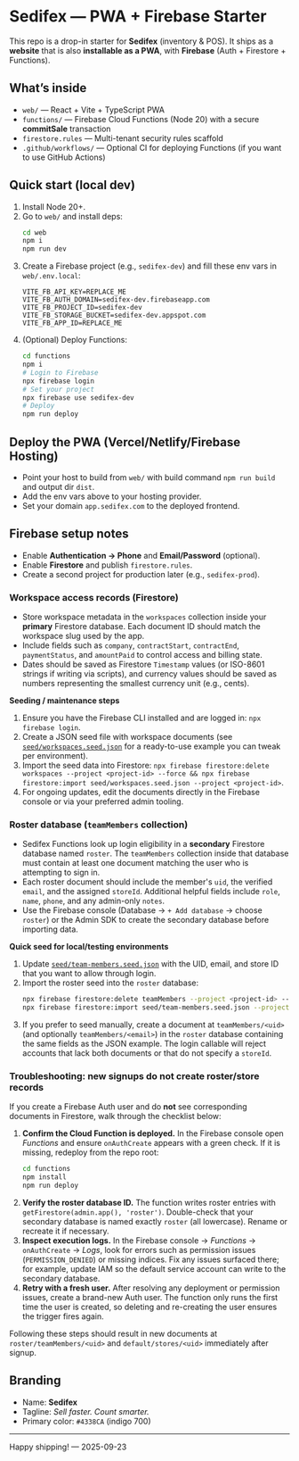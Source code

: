 # Sedifex — PWA + Firebase Starter

This repo is a drop-in starter for **Sedifex** (inventory & POS). It ships as a **website** that is also **installable as a PWA**, with **Firebase** (Auth + Firestore + Functions).

## What’s inside
- `web/` — React + Vite + TypeScript PWA
- `functions/` — Firebase Cloud Functions (Node 20) with a secure **commitSale** transaction
- `firestore.rules` — Multi-tenant security rules scaffold
- `.github/workflows/` — Optional CI for deploying Functions (if you want to use GitHub Actions)

## Quick start (local dev)
1) Install Node 20+.
2) Go to `web/` and install deps:
   ```bash
   cd web
   npm i
   npm run dev
   ```
3) Create a Firebase project (e.g., `sedifex-dev`) and fill these env vars in `web/.env.local`:
   ```env
   VITE_FB_API_KEY=REPLACE_ME
   VITE_FB_AUTH_DOMAIN=sedifex-dev.firebaseapp.com
   VITE_FB_PROJECT_ID=sedifex-dev
   VITE_FB_STORAGE_BUCKET=sedifex-dev.appspot.com
   VITE_FB_APP_ID=REPLACE_ME
   ```
4) (Optional) Deploy Functions:
   ```bash
   cd functions
   npm i
   # Login to Firebase
   npx firebase login
   # Set your project
   npx firebase use sedifex-dev
   # Deploy
   npm run deploy
   ```

## Deploy the PWA (Vercel/Netlify/Firebase Hosting)
- Point your host to build from `web/` with build command `npm run build` and output dir `dist`.
- Add the env vars above to your hosting provider.
- Set your domain `app.sedifex.com` to the deployed frontend.

## Firebase setup notes
- Enable **Authentication → Phone** and **Email/Password** (optional).
- Enable **Firestore** and publish `firestore.rules`.
- Create a second project for production later (e.g., `sedifex-prod`).

### Workspace access records (Firestore)
- Store workspace metadata in the `workspaces` collection inside your **primary** Firestore database. Each document ID should match the workspace slug used by the app.
- Include fields such as `company`, `contractStart`, `contractEnd`, `paymentStatus`, and `amountPaid` to control access and billing state.
- Dates should be saved as Firestore `Timestamp` values (or ISO-8601 strings if writing via scripts), and currency values should be saved as numbers representing the smallest currency unit (e.g., cents).

**Seeding / maintenance steps**
1. Ensure you have the Firebase CLI installed and are logged in: `npx firebase login`.
2. Create a JSON seed file with workspace documents (see [`seed/workspaces.seed.json`](seed/workspaces.seed.json) for a ready-to-use example you can tweak per environment).
3. Import the seed data into Firestore: `npx firebase firestore:delete workspaces --project <project-id> --force && npx firebase firestore:import seed/workspaces.seed.json --project <project-id>`.
4. For ongoing updates, edit the documents directly in the Firebase console or via your preferred admin tooling.

### Roster database (`teamMembers` collection)
- Sedifex Functions look up login eligibility in a **secondary** Firestore database named `roster`. The `teamMembers` collection inside that database must contain at least one document matching the user who is attempting to sign in.
- Each roster document should include the member's `uid`, the verified `email`, and the assigned `storeId`. Additional helpful fields include `role`, `name`, `phone`, and any admin-only `notes`.
- Use the Firebase console (Database → `+ Add database` → choose `roster`) or the Admin SDK to create the secondary database before importing data.

**Quick seed for local/testing environments**
1. Update [`seed/team-members.seed.json`](seed/team-members.seed.json) with the UID, email, and store ID that you want to allow through login.
2. Import the roster seed into the `roster` database:
   ```bash
   npx firebase firestore:delete teamMembers --project <project-id> --force --database=roster
   npx firebase firestore:import seed/team-members.seed.json --project <project-id> --database=roster
   ```
3. If you prefer to seed manually, create a document at `teamMembers/<uid>` (and optionally `teamMembers/<email>`) in the `roster` database containing the same fields as the JSON example. The login callable will reject accounts that lack both documents or that do not specify a `storeId`.

### Troubleshooting: new signups do not create roster/store records
If you create a Firebase Auth user and do **not** see corresponding documents in Firestore, walk through the checklist below:

1. **Confirm the Cloud Function is deployed.** In the Firebase console open *Functions* and ensure `onAuthCreate` appears with a green check. If it is missing, redeploy from the repo root:
   ```bash
   cd functions
   npm install
   npm run deploy
   ```
2. **Verify the roster database ID.** The function writes roster entries with `getFirestore(admin.app(), 'roster')`. Double-check that your secondary database is named exactly `roster` (all lowercase). Rename or recreate it if necessary.
3. **Inspect execution logs.** In the Firebase console → *Functions* → `onAuthCreate` → *Logs*, look for errors such as permission issues (`PERMISSION_DENIED`) or missing indices. Fix any issues surfaced there; for example, update IAM so the default service account can write to the secondary database.
4. **Retry with a fresh user.** After resolving any deployment or permission issues, create a brand-new Auth user. The function only runs the first time the user is created, so deleting and re-creating the user ensures the trigger fires again.

Following these steps should result in new documents at `roster/teamMembers/<uid>` and `default/stores/<uid>` immediately after signup.

## Branding
- Name: **Sedifex**
- Tagline: *Sell faster. Count smarter.*
- Primary color: `#4338CA` (indigo 700)

---

Happy shipping! — 2025-09-23
